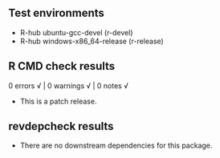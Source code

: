 ## Test environments

- R-hub ubuntu-gcc-devel (r-devel)
- R-hub windows-x86_64-release (r-release)

## R CMD check results

0 errors √ | 0 warnings √ | 0 notes √

- This is a patch release.

## revdepcheck results

- There are no downstream dependencies for this package.
